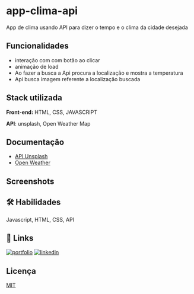 # app-clima-api
 App de clima usando API para dizer o tempo e o clima da cidade desejada
 




## Funcionalidades

- interação com com botão ao clicar
- animação de load
- Ao fazer a busca a Api procura a localização e mostra a temperatura 
- Api busca imagem referente a localização buscada




## Stack utilizada

**Front-end:** HTML, CSS, JAVASCRIPT 


**API**: unsplash, Open Weather Map





## Documentação


- [API Unsplash](https://unsplash.com/developers)
- [Open Weather](https://openweathermap.org/api)







## Screenshots







## 🛠 Habilidades
Javascript, HTML, CSS, API




## 🔗 Links
[![portfolio](https://img.shields.io/badge/my_portfolio-000?style=for-the-badge&logo=ko-fi&logoColor=white)](https://tariqassis.github.io/Meu-Portifolio/)
[![linkedin](https://img.shields.io/badge/linkedin-0A66C2?style=for-the-badge&logo=linkedin&logoColor=white)](https://www.linkedin.com/in/tariq-assis/)





## Licença

[MIT](https://choosealicense.com/licenses/mit/)

